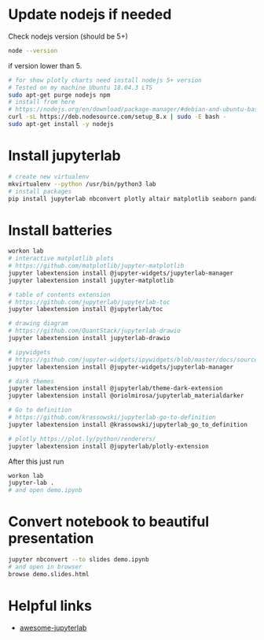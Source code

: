 # Update nodejs if needed

Check nodejs version (should be 5+)

```bash
node --version
```

if version lower than 5.

```bash
# for show plotly charts need install nodejs 5+ version
# Tested on my machine Ubuntu 18.04.3 LTS
sudo apt-get purge nodejs npm
# install from here
# https://nodejs.org/en/download/package-manager/#debian-and-ubuntu-based-linux-distributions-enterprise-linux-fedora-and-snap-packages
curl -sL https://deb.nodesource.com/setup_8.x | sudo -E bash -
sudo apt-get install -y nodejs
```

# Install jupyterlab

```bash
# create new virtualenv
mkvirtualenv --python /usr/bin/python3 lab
# install packages
pip install jupyterlab nbconvert plotly altair matplotlib seaborn pandas numpy psutil ipympl
```

# Install batteries

```bash
workon lab
# interactive matplotlib plots
# https://github.com/matplotlib/jupyter-matplotlib
jupyter labextension install @jupyter-widgets/jupyterlab-manager
jupyter labextension install jupyter-matplotlib

# table of contents extension
# https://github.com/jupyterlab/jupyterlab-toc
jupyter labextension install @jupyterlab/toc

# drawing diagram
# https://github.com/QuantStack/jupyterlab-drawio
jupyter labextension install jupyterlab-drawio

# ipywidgets
# https://github.com/jupyter-widgets/ipywidgets/blob/master/docs/source/user_install.md
jupyter labextension install @jupyter-widgets/jupyterlab-manager

# dark themes
jupyter labextension install @jupyterlab/theme-dark-extension
jupyter labextension install @oriolmirosa/jupyterlab_materialdarker

# Go to definition
# https://github.com/krassowski/jupyterlab-go-to-definition
jupyter labextension install @krassowski/jupyterlab_go_to_definition

# plotly https://plot.ly/python/renderers/
jupyter labextension install @jupyterlab/plotly-extension
```

After this just run
```bash
workon lab
jupyter-lab .
# and open demo.ipynb
```

# Convert notebook to beautiful presentation

```bash
jupyter nbconvert --to slides demo.ipynb
# and open in browser
browse demo.slides.html
```

# Helpful links

- [awesome-jupyterlab](https://github.com/mauhai/awesome-jupyterlab)
